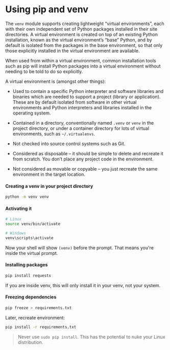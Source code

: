 # Using pip and venv

The `venv` module supports creating lightweight “virtual environments”, each with their own independent set of Python packages installed in their site directories. A virtual environment is created on top of an existing Python installation, known as the virtual environment’s “base” Python, and by default is isolated from the packages in the base environment, so that only those explicitly installed in the virtual environment are available.

When used from within a virtual environment, common installation tools such as pip will install Python packages into a virtual environment without needing to be told to do so explicitly.

A virtual environment is (amongst other things):

- Used to contain a specific Python interpreter and software libraries and binaries which are needed to support a project (library or application). These are by default isolated from software in other virtual environments and Python interpreters and libraries installed in the operating system.

- Contained in a directory, conventionally named `.venv` or `venv` in the project directory, or under a container directory for lots of virtual environments, such as `~/.virtualenvs`.

- Not checked into source control systems such as Git.

- Considered as disposable – it should be simple to delete and recreate it from scratch. You don’t place any project code in the environment.

- Not considered as movable or copyable – you just recreate the same environment in the target location.

#### Creating a venv in your project directory

```bash
python -m venv venv
```

#### Activating it

```bash
# Linux
source venv/bin/activate

# Windows
venv\scripts\activate
```

Now your shell will show `(venv)` before the prompt. That means you're inside the virtual prompt.

#### Installing packages

```bash
pip install requests
```

If you are inside venv, this will only install it in your venv, not your system.

#### Freezing dependencies

```bash
pip freeze > requirements.txt
```

Later, recreate environment:

```bash
pip install -r requirements.txt
```

> Never use `sudo pip install`. This has the potential to nuke your Linux distribution.
